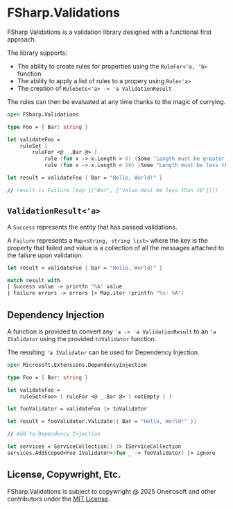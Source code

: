 # FSharp.Validations

FSharp Validations is a validation library designed with a functional first
approach.

The library supports:

- The ability to create rules for properties using the `RuleFor<'a, 'b>` function
- The ability to apply a list of rules to a propery using `Rule<'a>`
- The creation of `RuleSets<'a> -> 'a ValidationResult`

The rules can then be evaluated at any time thanks to the magic of currying.

```fsharp
open FSharp.Validations

type Foo = { Bar: string }

let validateFoo =
    ruleSet [
        ruleFor <@ _.Bar @> [
            rule (fun x -> x.Length > 0) (Some "Length must be greater than 0")
            rule (fun x -> x.Length < 10) (Some "Length must be less than 10") ] ] 

let result = validateFoo { Bar = "Hello, World!" }

// result is Failure (map [("Bar", ["Value must be less than 10"])])
```

## `ValidationResult<'a>`

A `Success` represents the entity that has passed validations.

A `Failure` represents a `Map<string, string list>` where the key is
the property that failed and value is a collection of all the messages
attached to the failure upon validation.

```fsharp
let result = validateFoo { bar = "Hello, World!" }

match result with
| Success value -> printfn "%A" value
| Failure errors -> errors |> Map.iter (printfn "%s: %A")
```

## Dependency Injection

A function is provided to convert any `'a -> 'a ValidationResult` to
an `'a IValidator` using the provided `toValidator` function.

The resulting `'a IValidator` can be used for Dependency Injection.

```fsharp
open Microsoft.Extensions.DependencyInjection

type Foo = { Bar: string }

let validateFoo =
    ruleSet<Foo> [ ruleFor <@ _.Bar @> [ notEmpty ] ]

let fooValidator = validateFoo |> toValidator

let result = fooValidator.Validate({ Bar = "Hello, World!" })

// Add to Dependency Injection

let services = ServiceCollection() :> IServiceCollection
services.AddScoped<Foo IValidator>(fun _ -> fooValidator) |> ignore

```

## License, Copywright, Etc.

FSharp.Validations is subject to copywright @ 2025 Oneirosoft and other
contributors under the [MIT License](LICENSE). 
